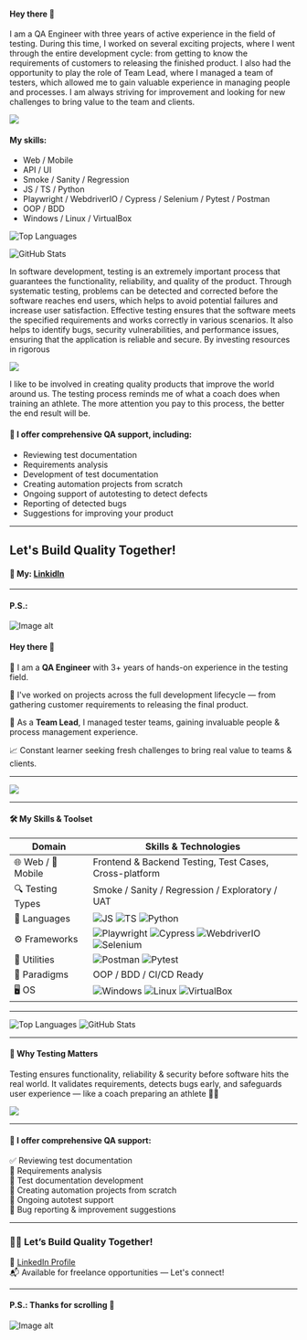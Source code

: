 #### Hey there 👋
I am a QA Engineer with three years of active experience in the field of testing. During this time, I worked on several exciting projects, where I went through the entire development cycle: from getting to know the requirements of customers to releasing the finished product. I also had the opportunity to play the role of Team Lead, where I managed a team of testers, which allowed me to gain valuable experience in managing people and processes. I am always striving for improvement and looking for new challenges to bring value to the team and clients.

![](https://github.com/SerhiiQAA/SerhiiQAA/blob/main/TestPlay.apng)

#### My skills:
- Web / Mobile
- API / UI
- Smoke / Sanity / Regression
- JS / TS / Python
- Playwright / WebdriverIO / Cypress / Selenium / Pytest / Postman
- OOP / BDD
- Windows / Linux / VirtualBox

![Top Languages](https://github-readme-stats.vercel.app/api/top-langs/?username=SerhiiQAA&layout=compact&theme=radical)

![GitHub Stats](https://github-readme-stats.vercel.app/api?username=SerhiiQAA&show_icons=true&theme=radical)


In software development, testing is an extremely important process that guarantees the functionality, reliability, and quality of the product. Through systematic testing, problems can be detected and corrected before the software reaches end users, which helps to avoid potential failures and increase user satisfaction. Effective testing ensures that the software meets the specified requirements and works correctly in various scenarios. It also helps to identify bugs, security vulnerabilities, and performance issues, ensuring that the application is reliable and secure. By investing resources in rigorous 

![](https://github.com/SerhiiQAA/SerhiiQAA/blob/main/image_461d661da4.png)

I like to be involved in creating quality products that improve the world around us. The testing process reminds me of what a coach does when training an athlete. The more attention you pay to this process, the better the end result will be.

#### 💼 I offer comprehensive QA support, including:
- Reviewing test documentation
- Requirements analysis
- Development of test documentation
- Creating automation projects from scratch
- Ongoing support of autotesting to detect defects
- Reporting of detected bugs
- Suggestions for improving your product
---
## Let's Build Quality Together!
#### 🔹 My: [Linkidln](https://www.linkedin.com/in/serhiiqaengineer/)
---
#### P.S.:
![Image alt](https://github.com/SerhiiQAA/SerhiiQAA/blob/main/SpaceMan1.apng)




#### Hey there 👋

💼 I am a **QA Engineer** with 3+ years of hands-on experience in the testing field.

🚀 I've worked on projects across the full development lifecycle — from gathering customer requirements to releasing the final product.

👥 As a **Team Lead**, I managed tester teams, gaining invaluable people & process management experience.

📈 Constant learner seeking fresh challenges to bring real value to teams & clients.

---

![](https://github.com/SerhiiQAA/SerhiiQAA/blob/main/TestPlay.apng)

---

#### 🛠️ My Skills & Toolset

| Domain       | Skills & Technologies                                      |
|--------------|------------------------------------------------------------|
| 🌐 Web / 📱 Mobile | Frontend & Backend Testing, Test Cases, Cross-platform |
| 🔍 Testing Types  | Smoke / Sanity / Regression / Exploratory / UAT        |
| 🧪 Languages     | ![JS](https://img.shields.io/badge/-JavaScript-black?logo=javascript) ![TS](https://img.shields.io/badge/-TypeScript-blue?logo=typescript) ![Python](https://img.shields.io/badge/-Python-yellow?logo=python) |
| ⚙️ Frameworks    | ![Playwright](https://img.shields.io/badge/-Playwright-2e2e2e?logo=playwright) ![Cypress](https://img.shields.io/badge/-Cypress-555555?logo=cypress) ![WebdriverIO](https://img.shields.io/badge/-WebdriverIO-red?logo=webdriverio) ![Selenium](https://img.shields.io/badge/-Selenium-green?logo=selenium) |
| 🧰 Utilities     | ![Postman](https://img.shields.io/badge/-Postman-orange?logo=postman) ![Pytest](https://img.shields.io/badge/-Pytest-black?logo=python) |
| 🔧 Paradigms     | OOP / BDD / CI/CD Ready |
| 🖥️ OS            | ![Windows](https://img.shields.io/badge/-Windows-blue?logo=windows) ![Linux](https://img.shields.io/badge/-Linux-black?logo=linux) ![VirtualBox](https://img.shields.io/badge/-VirtualBox-grey?logo=virtualbox) |

---

![Top Languages](https://github-readme-stats.vercel.app/api/top-langs/?username=SerhiiQAA&layout=compact&theme=radical)
![GitHub Stats](https://github-readme-stats.vercel.app/api?username=SerhiiQAA&show_icons=true&theme=radical)

---

#### 🧠 Why Testing Matters

Testing ensures functionality, reliability & security before software hits the real world. It validates requirements, detects bugs early, and safeguards user experience — like a coach preparing an athlete 🏋️‍♂️

![](https://github.com/SerhiiQAA/SerhiiQAA/blob/main/image_461d661da4.png)

---

#### 💼 I offer comprehensive QA support:

✅ Reviewing test documentation  
🧐 Requirements analysis  
🧾 Test documentation development  
🤖 Creating automation projects from scratch  
🔄 Ongoing autotest support  
🐞 Bug reporting & improvement suggestions

---

### 👨‍💻 Let’s Build Quality Together!

🔗 [LinkedIn Profile](https://www.linkedin.com/in/serhiiqaengineer/)  
📬 Available for freelance opportunities — Let's connect!

---

#### P.S.: Thanks for scrolling 🙌

![Image alt](https://github.com/SerhiiQAA/SerhiiQAA/blob/main/SpaceMan1.apng)
